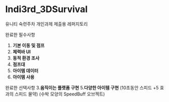 # Indi3rd_3DSurvival
유니티 숙련주차 개인과제 제출용 레퍼지토리

완료한 필수사항
1. **기본 이동 및 점프** 
2. **체력바 UI** 
3. **동적 환경 조사** 
4. **점프대** 
5. **아이템 데이터** 
6. **아이템 사용**

완료한 선택사항
3.**움직이는 플랫폼 구현**
5.**다양한 아이템 구현** (10초동안 스피드 +5 효과의 스피드 물약) (수박 모양의 SpeedBuff 오브젝트)
